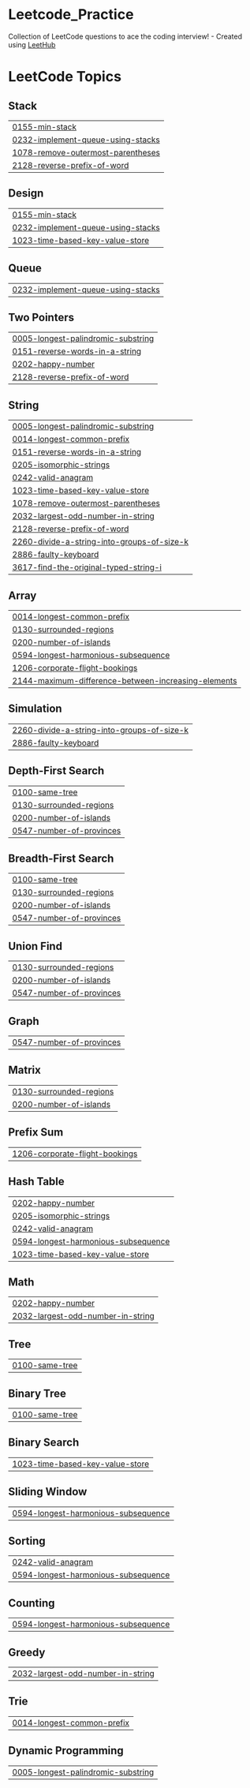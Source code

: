 # Leetcode_Practice
Collection of LeetCode questions to ace the coding interview! - Created using [LeetHub](https://github.com/QasimWani/LeetHub)

<!---LeetCode Topics Start-->
# LeetCode Topics
## Stack
|  |
| ------- |
| [0155-min-stack](https://github.com/12345radha/Leetcode_Practice/tree/master/0155-min-stack) |
| [0232-implement-queue-using-stacks](https://github.com/12345radha/Leetcode_Practice/tree/master/0232-implement-queue-using-stacks) |
| [1078-remove-outermost-parentheses](https://github.com/12345radha/Leetcode_Practice/tree/master/1078-remove-outermost-parentheses) |
| [2128-reverse-prefix-of-word](https://github.com/12345radha/Leetcode_Practice/tree/master/2128-reverse-prefix-of-word) |
## Design
|  |
| ------- |
| [0155-min-stack](https://github.com/12345radha/Leetcode_Practice/tree/master/0155-min-stack) |
| [0232-implement-queue-using-stacks](https://github.com/12345radha/Leetcode_Practice/tree/master/0232-implement-queue-using-stacks) |
| [1023-time-based-key-value-store](https://github.com/12345radha/Leetcode_Practice/tree/master/1023-time-based-key-value-store) |
## Queue
|  |
| ------- |
| [0232-implement-queue-using-stacks](https://github.com/12345radha/Leetcode_Practice/tree/master/0232-implement-queue-using-stacks) |
## Two Pointers
|  |
| ------- |
| [0005-longest-palindromic-substring](https://github.com/12345radha/Leetcode_Practice/tree/master/0005-longest-palindromic-substring) |
| [0151-reverse-words-in-a-string](https://github.com/12345radha/Leetcode_Practice/tree/master/0151-reverse-words-in-a-string) |
| [0202-happy-number](https://github.com/12345radha/Leetcode_Practice/tree/master/0202-happy-number) |
| [2128-reverse-prefix-of-word](https://github.com/12345radha/Leetcode_Practice/tree/master/2128-reverse-prefix-of-word) |
## String
|  |
| ------- |
| [0005-longest-palindromic-substring](https://github.com/12345radha/Leetcode_Practice/tree/master/0005-longest-palindromic-substring) |
| [0014-longest-common-prefix](https://github.com/12345radha/Leetcode_Practice/tree/master/0014-longest-common-prefix) |
| [0151-reverse-words-in-a-string](https://github.com/12345radha/Leetcode_Practice/tree/master/0151-reverse-words-in-a-string) |
| [0205-isomorphic-strings](https://github.com/12345radha/Leetcode_Practice/tree/master/0205-isomorphic-strings) |
| [0242-valid-anagram](https://github.com/12345radha/Leetcode_Practice/tree/master/0242-valid-anagram) |
| [1023-time-based-key-value-store](https://github.com/12345radha/Leetcode_Practice/tree/master/1023-time-based-key-value-store) |
| [1078-remove-outermost-parentheses](https://github.com/12345radha/Leetcode_Practice/tree/master/1078-remove-outermost-parentheses) |
| [2032-largest-odd-number-in-string](https://github.com/12345radha/Leetcode_Practice/tree/master/2032-largest-odd-number-in-string) |
| [2128-reverse-prefix-of-word](https://github.com/12345radha/Leetcode_Practice/tree/master/2128-reverse-prefix-of-word) |
| [2260-divide-a-string-into-groups-of-size-k](https://github.com/12345radha/Leetcode_Practice/tree/master/2260-divide-a-string-into-groups-of-size-k) |
| [2886-faulty-keyboard](https://github.com/12345radha/Leetcode_Practice/tree/master/2886-faulty-keyboard) |
| [3617-find-the-original-typed-string-i](https://github.com/12345radha/Leetcode_Practice/tree/master/3617-find-the-original-typed-string-i) |
## Array
|  |
| ------- |
| [0014-longest-common-prefix](https://github.com/12345radha/Leetcode_Practice/tree/master/0014-longest-common-prefix) |
| [0130-surrounded-regions](https://github.com/12345radha/Leetcode_Practice/tree/master/0130-surrounded-regions) |
| [0200-number-of-islands](https://github.com/12345radha/Leetcode_Practice/tree/master/0200-number-of-islands) |
| [0594-longest-harmonious-subsequence](https://github.com/12345radha/Leetcode_Practice/tree/master/0594-longest-harmonious-subsequence) |
| [1206-corporate-flight-bookings](https://github.com/12345radha/Leetcode_Practice/tree/master/1206-corporate-flight-bookings) |
| [2144-maximum-difference-between-increasing-elements](https://github.com/12345radha/Leetcode_Practice/tree/master/2144-maximum-difference-between-increasing-elements) |
## Simulation
|  |
| ------- |
| [2260-divide-a-string-into-groups-of-size-k](https://github.com/12345radha/Leetcode_Practice/tree/master/2260-divide-a-string-into-groups-of-size-k) |
| [2886-faulty-keyboard](https://github.com/12345radha/Leetcode_Practice/tree/master/2886-faulty-keyboard) |
## Depth-First Search
|  |
| ------- |
| [0100-same-tree](https://github.com/12345radha/Leetcode_Practice/tree/master/0100-same-tree) |
| [0130-surrounded-regions](https://github.com/12345radha/Leetcode_Practice/tree/master/0130-surrounded-regions) |
| [0200-number-of-islands](https://github.com/12345radha/Leetcode_Practice/tree/master/0200-number-of-islands) |
| [0547-number-of-provinces](https://github.com/12345radha/Leetcode_Practice/tree/master/0547-number-of-provinces) |
## Breadth-First Search
|  |
| ------- |
| [0100-same-tree](https://github.com/12345radha/Leetcode_Practice/tree/master/0100-same-tree) |
| [0130-surrounded-regions](https://github.com/12345radha/Leetcode_Practice/tree/master/0130-surrounded-regions) |
| [0200-number-of-islands](https://github.com/12345radha/Leetcode_Practice/tree/master/0200-number-of-islands) |
| [0547-number-of-provinces](https://github.com/12345radha/Leetcode_Practice/tree/master/0547-number-of-provinces) |
## Union Find
|  |
| ------- |
| [0130-surrounded-regions](https://github.com/12345radha/Leetcode_Practice/tree/master/0130-surrounded-regions) |
| [0200-number-of-islands](https://github.com/12345radha/Leetcode_Practice/tree/master/0200-number-of-islands) |
| [0547-number-of-provinces](https://github.com/12345radha/Leetcode_Practice/tree/master/0547-number-of-provinces) |
## Graph
|  |
| ------- |
| [0547-number-of-provinces](https://github.com/12345radha/Leetcode_Practice/tree/master/0547-number-of-provinces) |
## Matrix
|  |
| ------- |
| [0130-surrounded-regions](https://github.com/12345radha/Leetcode_Practice/tree/master/0130-surrounded-regions) |
| [0200-number-of-islands](https://github.com/12345radha/Leetcode_Practice/tree/master/0200-number-of-islands) |
## Prefix Sum
|  |
| ------- |
| [1206-corporate-flight-bookings](https://github.com/12345radha/Leetcode_Practice/tree/master/1206-corporate-flight-bookings) |
## Hash Table
|  |
| ------- |
| [0202-happy-number](https://github.com/12345radha/Leetcode_Practice/tree/master/0202-happy-number) |
| [0205-isomorphic-strings](https://github.com/12345radha/Leetcode_Practice/tree/master/0205-isomorphic-strings) |
| [0242-valid-anagram](https://github.com/12345radha/Leetcode_Practice/tree/master/0242-valid-anagram) |
| [0594-longest-harmonious-subsequence](https://github.com/12345radha/Leetcode_Practice/tree/master/0594-longest-harmonious-subsequence) |
| [1023-time-based-key-value-store](https://github.com/12345radha/Leetcode_Practice/tree/master/1023-time-based-key-value-store) |
## Math
|  |
| ------- |
| [0202-happy-number](https://github.com/12345radha/Leetcode_Practice/tree/master/0202-happy-number) |
| [2032-largest-odd-number-in-string](https://github.com/12345radha/Leetcode_Practice/tree/master/2032-largest-odd-number-in-string) |
## Tree
|  |
| ------- |
| [0100-same-tree](https://github.com/12345radha/Leetcode_Practice/tree/master/0100-same-tree) |
## Binary Tree
|  |
| ------- |
| [0100-same-tree](https://github.com/12345radha/Leetcode_Practice/tree/master/0100-same-tree) |
## Binary Search
|  |
| ------- |
| [1023-time-based-key-value-store](https://github.com/12345radha/Leetcode_Practice/tree/master/1023-time-based-key-value-store) |
## Sliding Window
|  |
| ------- |
| [0594-longest-harmonious-subsequence](https://github.com/12345radha/Leetcode_Practice/tree/master/0594-longest-harmonious-subsequence) |
## Sorting
|  |
| ------- |
| [0242-valid-anagram](https://github.com/12345radha/Leetcode_Practice/tree/master/0242-valid-anagram) |
| [0594-longest-harmonious-subsequence](https://github.com/12345radha/Leetcode_Practice/tree/master/0594-longest-harmonious-subsequence) |
## Counting
|  |
| ------- |
| [0594-longest-harmonious-subsequence](https://github.com/12345radha/Leetcode_Practice/tree/master/0594-longest-harmonious-subsequence) |
## Greedy
|  |
| ------- |
| [2032-largest-odd-number-in-string](https://github.com/12345radha/Leetcode_Practice/tree/master/2032-largest-odd-number-in-string) |
## Trie
|  |
| ------- |
| [0014-longest-common-prefix](https://github.com/12345radha/Leetcode_Practice/tree/master/0014-longest-common-prefix) |
## Dynamic Programming
|  |
| ------- |
| [0005-longest-palindromic-substring](https://github.com/12345radha/Leetcode_Practice/tree/master/0005-longest-palindromic-substring) |
<!---LeetCode Topics End-->